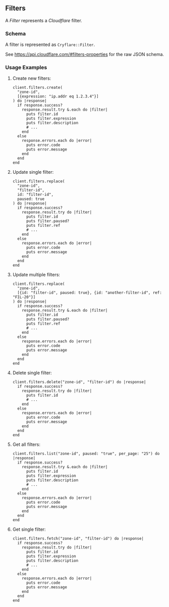 ## Filters

A *Filter* represents a *Cloudflare* filter.

### Schema

A filter is represented as `Cryflare::Filter`.

See https://api.cloudflare.com/#filters-properties for the raw JSON schema.

### Usage Examples

1. Create new filters:

   ```crystal
   client.filters.create(
     "zone-id",
     [{expression: "ip.addr eq 1.2.3.4"}]
   ) do |response|
     if response.success?
       response.result.try &.each do |filter|
         puts filter.id
         puts filter.expression
         puts filter.description
         # ...
       end
     else
       response.errors.each do |error|
         puts error.code
         puts error.message
       end
     end
   end
   ```

1. Update single filter:

   ```crystal
   client.filters.replace(
     "zone-id",
     "filter-id",
     id: "filter-id",
     paused: true
   ) do |response|
     if response.success?
       response.result.try do |filter|
         puts filter.id
         puts filter.paused?
         puts filter.ref
         # ...
       end
     else
       response.errors.each do |error|
         puts error.code
         puts error.message
       end
     end
   end
   ```

1. Update multiple filters:

   ```crystal
   client.filters.replace(
     "zone-id",
     [{id: "filter-id", paused: true}, {id: "another-filter-id", ref: "FIL-20"}]
   ) do |response|
     if response.success?
       response.result.try &.each do |filter|
         puts filter.id
         puts filter.paused?
         puts filter.ref
         # ...
       end
     else
       response.errors.each do |error|
         puts error.code
         puts error.message
       end
     end
   end
   ```

1. Delete single filter:

   ```crystal
   client.filters.delete("zone-id", "filter-id") do |response|
     if response.success?
       response.result.try do |filter|
         puts filter.id
         # ...
       end
     else
       response.errors.each do |error|
         puts error.code
         puts error.message
       end
     end
   end
   ```

1. Get all filters:

   ```crystal
   client.filters.list("zone-id", paused: "true", per_page: "25") do |response|
     if response.success?
       response.result.try &.each do |filter|
         puts filter.id
         puts filter.expression
         puts filter.description
         # ...
       end
     else
       response.errors.each do |error|
         puts error.code
         puts error.message
       end
     end
   end
   ```

1. Get single filter:

   ```crystal
   client.filters.fetch("zone-id", "filter-id") do |response|
     if response.success?
       response.result.try do |filter|
         puts filter.id
         puts filter.expression
         puts filter.description
         # ...
       end
     else
       response.errors.each do |error|
         puts error.code
         puts error.message
       end
     end
   end
   ```
